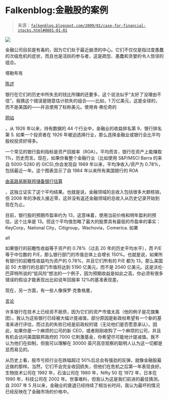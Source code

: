 <!--yml

类别：未分类

日期：2024 年 05 月 12 日 22:35:38

-->

# Falkenblog:金融股的案例

> 来源：[`falkenblog.blogspot.com/2009/01/case-for-financial-stocks.html#0001-01-01`](http://falkenblog.blogspot.com/2009/01/case-for-financial-stocks.html#0001-01-01)

![](https://blogger.googleusercontent.com/img/b/R29vZ2xl/AVvXsEiRWF795svh3OIGa3uHLQ2nO_TVJHtOwY1z7_vkeZ65nxwLjiKu1yR2-psYfdxvxIhFL1I0jsWthxvGyaOe8UDYapeOyfB9e_z1kuExisedlfgwRnFUyIaC_-DR6o2zIugiq7qlrg/s1600-h/USROA_Max_630_378.png)

金融公司目前是有毒的，因为它们处于最近崩溃的中心。它们不仅仅是指过度愚蠢的次级危机的症状，而且也是活跃的参与者，这是疏忽、愚蠢和贪婪的令人惊讶的组合。

塔勒布有

[陈述](http://www.edge.org/3rd_culture/taleb08/taleb08_index.html)

银行在它们的历史中所失去的钱比所赚的还要多，这个说法似乎“太好了没理由不信”。我猜这个错误是随意估计损失的组合——比如，1 万亿美元，这是全球的，而不是美国的——并且使用了标称美元。使用肯·弗伦奇的

[网站](http://mba.tuck.dartmouth.edu/pages/faculty/ken.french/data_library.html)

，从 1926 年以来，持有数据的 44 个行业中，金融业的收益排名第 9，银行排名第 5. 如果一个投资者在 1926 年被迫选择行业，那么选择金融业或银行会比平均股权投资好得多。

一个常见的银行盈利指标是资产回报率（ROA）。平均而言，银行在资产上能赚取 1%，历史而言。现在，如果你看整个金融行业（比如使用 S&P/MSCI Barra 的来自 5000-5280 的 GICS),你会发现自 1989 年以来，平均净收入/资产为 0.78%，包括最近一年。这个图表显示了自 1984 年以来所有美国银行的 ROA

[由圣路易斯联邦储备银行估算](http://research.stlouisfed.org/fred2/series/USROA?cid=93)

，这独立证实了这个平均结果。也就是说，金融领域的总收入包括很多大额核销，但 2008 年的净收入接近零，这并没有返还金融领域的总收入从历史记录开始到现在为止。

目前，银行股的预期市盈率约为 13，这意味着，使用当前价格和明年盈利的预估，这个比率是 13。但这个平均值忽略了最大的股票具有最低的市盈率的事实：KeyCorp，National City，Citigroup，Wachovia，Comerica. 如果

all

如果银行的前瞻性收益等于资产的 0.78%（过去 20 年的历史平均水平），而 P/E 等于中位数的 P/E，那么银行部门的市值总体上会增长 150%。也就是说，如果所有银行的前瞻性收益均为资产的 0.78%，并且它们所有的 P/E 都为 13，那么美国前 50 大银行的总部门市值将达到 5190 亿美元，而不是 2040 亿美元。这是沃伦·巴菲特所说的“低风险”想法的一个例子，因为预期收益是如此之高，你必须有很多错误的假设才能表现出比如说年回报率 12%的基准表现差。

现在，另一方面，有一些人像保罗·克鲁格曼，

[言论](http://www.nytimes.com/2009/01/19/opinion/19krugman.html)

许多银行在技术上已经资不抵债，因为它们的资产市值太高（他的例子是花旗集团）。我认为这些银行已经被大幅计提减值，部分原因是新政权希望有一个新的基准来进行评估，而过去的失败已经是前政权的错（无论他们是否愿意承认）。因此，如果你是一个麻烦的公司的新 CEO，或者刚刚收购了一个麻烦的公司，并且有机会访问美国联邦政府的 7000 亿刺激基金，你希望尽可能地计提减值。我不认为他们在抑制，但我可以理解在 30000 英尺高空观察的聪明人认为这一切都是显而易见的。

从历史上看，股市亏损行业在跌幅超过 50%后总会有强劲的反弹，就像金融股最近做的那样。当然，它们不会完全收回损失，但他们在危机之后第一年表现良好。生物技术公司在 1992 年，石油公司在 1980 年，Nifty 50 在 1972 年，日本在 1990 年，科技公司在 2002 年。世事难料，但我认为这是我们前进的最佳猜测。自 2007 年 5 月以来，金融业的衰退已经持续了相当长时间，我认为最坏的情况已经反映在了金融市场的价格中。
